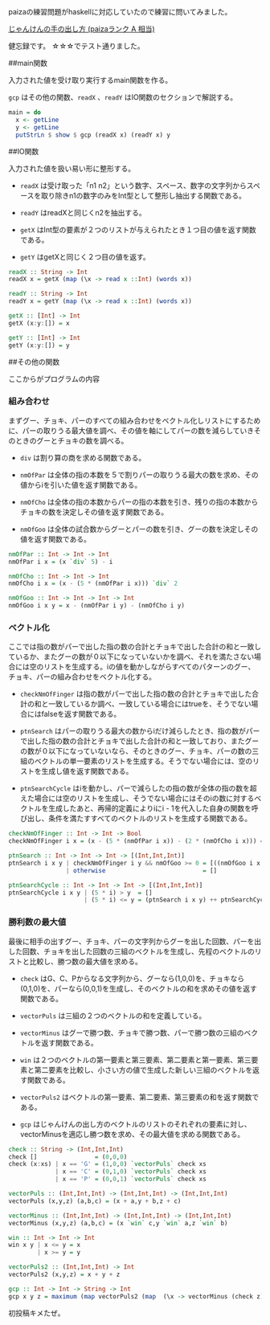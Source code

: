﻿paizaの練習問題がhaskellに対応していたので練習に問いてみました。

[じゃんけんの手の出し方 (paizaランク A 相当)](https://paiza.jp/learning/janken)

健忘録です。
☆☆☆でテスト通りました。

##main関数

入力された値を受け取り実行するmain関数を作る。

`gcp` はその他の関数、`readX` 、`readY` はIO関数のセクションで解説する。

```haskell
main = do
  x <- getLine
  y <- getLine
  putStrLn $ show $ gcp (readX x) (readY x) y
```

##IO関数

入力された値を扱い易い形に整形する。

- `readX` は受け取った「n1 n2」という数字、スペース、数字の文字列からスペースを取り除きn1の数字のみをInt型として整形し抽出する関数である。

- `readY` はreadXと同じくn2を抽出する。

- `getX` はInt型の要素が２つのリストが与えられたとき１つ目の値を返す関数である。
- `getY` はgetXと同じく２つ目の値を返す。

```haskell
readX :: String -> Int
readX x = getX (map (\x -> read x ::Int) (words x))

readY :: String -> Int
readY x = getY (map (\x -> read x ::Int) (words x))

getX :: [Int] -> Int
getX (x:y:[]) = x

getY :: [Int] -> Int
getY (x:y:[]) = y
```

##その他の関数

ここからがプログラムの内容

### 組み合わせ

まずグー、チョキ、パーのすべての組み合わせをベクトル化しリストにするために、パーの取りうる最大値を調べ、その値を軸にしてパーの数を減らしていきそのときのグーとチョキの数を調べる。

- `div` は割り算の商を求める関数である。

- `nmOfPar` は全体の指の本数を５で割りパーの取りうる最大の数を求め、その値からiを引いた値を返す関数である。

- `nmOfCho` は全体の指の本数からパーの指の本数を引き、残りの指の本数からチョキの数を決定しその値を返す関数である。

- `nmOfGoo` は全体の試合数からグーとパーの数を引き、グーの数を決定しその値を返す関数である。

```haskell
nmOfPar :: Int -> Int -> Int
nmOfPar i x = (x `div` 5) - i

nmOfCho :: Int -> Int -> Int
nmOfCho i x = (x - (5 * (nmOfPar i x))) `div` 2

nmOfGoo :: Int -> Int -> Int -> Int
nmOfGoo i x y = x - (nmOfPar i y) - (nmOfCho i y)
```

### ベクトル化

ここでは指の数がパーで出した指の数の合計とチョキで出した合計の和と一致しているか、またグーの数が０以下になっていないかを調べ、それを満たさない場合には空のリストを生成する。iの値を動かしながらすべてのパターンのグー、チョキ、パーの組み合わせをベクトル化する。

- `checkNmOfFinger` は指の数がパーで出した指の数の合計とチョキで出した合計の和と一致しているか調べ、一致している場合にはtrueを、そうでない場合にはfalseを返す関数である。

- `ptnSearch` はパーの取りうる最大の数からiだけ減らしたとき、指の数がパーで出した指の数の合計とチョキで出した合計の和と一致しており、またグーの数が０以下になっていないなら、そのときのグー、チョキ、パーの数の三組のベクトルの単一要素のリストを生成する。そうでない場合には、空のリストを生成し値を返す関数である。

- `ptnSearchCycle` はiを動かし、パーで減らしたの指の数が全体の指の数を超えた場合には空のリストを生成し、そうでない場合にはそのiの数に対するベクトルを生成したあと、再帰的定義によりiにi - 1を代入した自身の関数を呼び出し、条件を満たすすべてのベクトルのリストを生成する関数である。

```haskell
checkNmOfFinger :: Int -> Int -> Bool
checkNmOfFinger i x = (x - (5 * (nmOfPar i x)) - (2 * (nmOfCho i x))) == 0

ptnSearch :: Int -> Int -> Int -> [(Int,Int,Int)]
ptnSearch i x y | checkNmOfFinger i y && nmOfGoo >= 0 = [((nmOfGoo i x y) , (nmOfCho i y) , (nmOfPar i y))]
                | otherwise                           = []

ptnSearchCycle :: Int -> Int -> Int -> [(Int,Int,Int)]
ptnSearchCycle i x y | (5 * i) > y  = []
                     | (5 * i) <= y = (ptnSearch i x y) ++ ptnSearchCycle (i + 1) x y
```

### 勝利数の最大値

最後に相手の出すグー、チョキ、パーの文字列からグーを出した回数、パーを出した回数、チョキを出した回数の三組のベクトルを生成し、先程のベクトルのリストと比較し、勝つ数の最大値を求める。

- `check` はG、C、Pからなる文字列から、グーなら(1,0,0)を、チョキなら(0,1,0)を、パーなら(0,0,1)を生成し、そのベクトルの和を求めその値を返す関数である。

- `vectorPuls` は三組の２つのベクトルの和を定義している。

- `vectorMinus` はグーで勝つ数、チョキで勝つ数、パーで勝つ数の三組のベクトルを返す関数である。

- `win` は２つのベクトルの第一要素と第三要素、第二要素と第一要素、第三要素と第二要素を比較し、小さい方の値で生成した新しい三組のベクトルを返す関数である。

- `vectorPuls2` はベクトルの第一要素、第二要素、第三要素の和を返す関数である。

- `gcp` はじゃんけんの出し方のベクトルのリストのそれぞれの要素に対し、vectorMinusを適応し勝つ数を求め、その最大値を求める関数である。

```haskell
check :: String -> (Int,Int,Int)
check []                = (0,0,0)
check (x:xs) | x == 'G' = (1,0,0) `vectorPuls` check xs
             | x == 'C' = (0,1,0) `vectorPuls` check xs
             | x == 'P' = (0,0,1) `vectorPuls` check xs

vectorPuls :: (Int,Int,Int) -> (Int,Int,Int) -> (Int,Int,Int)
vectorPuls (x,y,z) (a,b,c) = (x + a,y + b,z + c)

vectorMinus :: (Int,Int,Int) -> (Int,Int,Int) -> (Int,Int,Int)
vectorMinus (x,y,z) (a,b,c) = (x `win` c,y `win` a,z `win` b)

win :: Int -> Int -> Int
win x y | x <= y = x
        | x >= y = y

vectorPuls2 :: (Int,Int,Int) -> Int
vectorPuls2 (x,y,z) = x + y + z

gcp :: Int -> Int -> String -> Int
gcp x y z = maximum (map vectorPuls2 (map  (\x -> vectorMinus (check z) x) (ptnSearchCycle 0 x y)))
```

初投稿キメたぜ。
